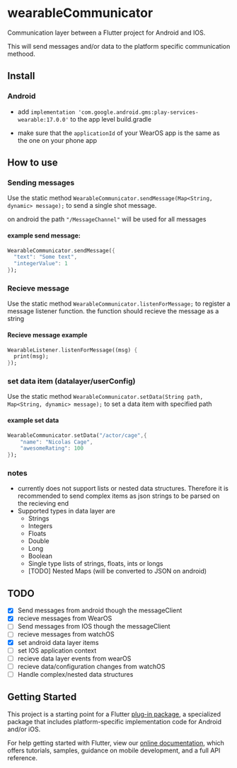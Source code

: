 # wearableCommunicator

Communication layer between a Flutter project for Android and IOS.

This will send messages and/or data to the platform specific communication methood.

## Install

### Android

* add ```implementation 'com.google.android.gms:play-services-wearable:17.0.0'``` to the app level build.gradle

* make sure that the  ```applicationId``` of your WearOS app is the same as the one on your phone app

## How to use

### Sending messages

Use the static method `WearableCommunicator.sendMessage(Map<String, dynamic> message);` to send a single shot message. 

on android the path `"/MessageChannel"` will be used for all messages

#### example send message:

```dart
WearableCommunicator.sendMessage({
  "text": "Some text",
  "integerValue": 1
});
```

### Recieve message

Use the static method `WearableCommunicator.listenForMessage;` to register a message listener function. the function should recieve the message as a string

#### Recieve message example

```dart
WearableListener.listenForMessage((msg) {
  print(msg);
});
```


### set data item (datalayer/userConfig)

Use the static method `WearableCommunicator.setData(String path, Map<String, dynamic> message);` to set a data item with specified path

#### example set data

```dart
WearableCommunicator.setData("/actor/cage",{
    "name": "Nicolas Cage",
    "awesomeRating": 100
});
```

### notes

* currently does not support lists or nested data structures. Therefore it is recommended to send complex items as json strings to be parsed on the recieving end
* Supported types in data layer are
  * Strings
  * Integers
  * Floats
  * Double
  * Long
  * Boolean
  * Single type lists of strings, floats, ints or longs
  * [TODO] Nested Maps (will be converted to JSON on android)

## TODO

* [X] Send messages from android though the messageClient
* [X] recieve messages from WearOS
* [ ] Send messages from IOS though the messageClient
* [ ] recieve messages from watchOS
* [X] set android data layer items
* [ ] set IOS application context
* [ ] recieve data layer events from wearOS
* [ ] recieve data/configuration changes from watchOS
* [ ] Handle complex/nested data structures

## Getting Started

This project is a starting point for a Flutter
[plug-in package](https://flutter.dev/developing-packages/),
a specialized package that includes platform-specific implementation code for
Android and/or iOS.

For help getting started with Flutter, view our
[online documentation](https://flutter.dev/docs), which offers tutorials,
samples, guidance on mobile development, and a full API reference.
